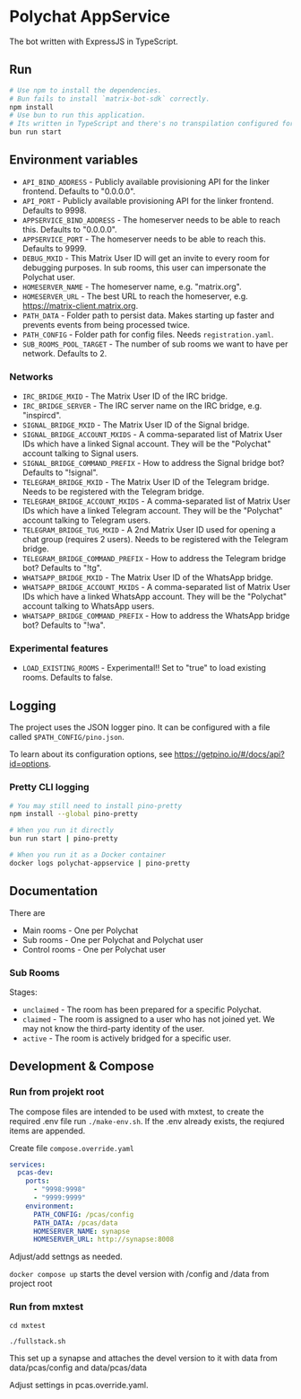 # Polychat AppService

The bot written with ExpressJS in TypeScript.

## Run

```sh
# Use npm to install the dependencies.
# Bun fails to install `matrix-bot-sdk` correctly.
npm install
# Use bun to run this application.
# Its written in TypeScript and there's no transpilation configured for NodeJS.
bun run start
```

## Environment variables
* `API_BIND_ADDRESS` - Publicly available provisioning API for the linker frontend. Defaults to "0.0.0.0".
* `API_PORT` - Publicly available provisioning API for the linker frontend. Defaults to 9998.
* `APPSERVICE_BIND_ADDRESS` - The homeserver needs to be able to reach this. Defaults to "0.0.0.0".
* `APPSERVICE_PORT` - The homeserver needs to be able to reach this. Defaults to 9999.
* `DEBUG_MXID` - This Matrix User ID will get an invite to every room for debugging purposes. In sub rooms, this user can impersonate the Polychat user.
* `HOMESERVER_NAME` - The homeserver name, e.g. "matrix.org".
* `HOMESERVER_URL` - The best URL to reach the homeserver, e.g. https://matrix-client.matrix.org.
* `PATH_DATA` - Folder path to persist data. Makes starting up faster and prevents events from being processed twice.
* `PATH_CONFIG` - Folder path for config files. Needs `registration.yaml`.
* `SUB_ROOMS_POOL_TARGET` - The number of sub rooms we want to have per network. Defaults to 2.

### Networks
* `IRC_BRIDGE_MXID` - The Matrix User ID of the IRC bridge.
* `IRC_BRIDGE_SERVER` - The IRC server name on the IRC bridge, e.g. "inspircd".
* `SIGNAL_BRIDGE_MXID` - The Matrix User ID of the Signal bridge.
* `SIGNAL_BRIDGE_ACCOUNT_MXIDS` - A comma-separated list of Matrix User IDs which have a linked Signal account. They will be the "Polychat" account talking to Signal users.
* `SIGNAL_BRIDGE_COMMAND_PREFIX` - How to address the Signal bridge bot? Defaults to "!signal".
* `TELEGRAM_BRIDGE_MXID` - The Matrix User ID of the Telegram bridge. Needs to be registered with the Telegram bridge.
* `TELEGRAM_BRIDGE_ACCOUNT_MXIDS` - A comma-separated list of Matrix User IDs which have a linked Telegram account. They will be the "Polychat" account talking to Telegram users.
* `TELEGRAM_BRIDGE_TUG_MXID` - A 2nd Matrix User ID used for opening a chat group (requires 2 users). Needs to be registered with the Telegram bridge.
* `TELEGRAM_BRIDGE_COMMAND_PREFIX` - How to address the Telegram bridge bot? Defaults to "!tg".
* `WHATSAPP_BRIDGE_MXID` - The Matrix User ID of the WhatsApp bridge.
* `WHATSAPP_BRIDGE_ACCOUNT_MXIDS` - A comma-separated list of Matrix User IDs which have a linked WhatsApp account. They will be the "Polychat" account talking to WhatsApp users.
* `WHATSAPP_BRIDGE_COMMAND_PREFIX` - How to address the WhatsApp bridge bot? Defaults to "!wa".

### Experimental features
* `LOAD_EXISTING_ROOMS` - Experimental!! Set to "true" to load existing rooms. Defaults to false.

## Logging

The project uses the JSON logger pino. It can be configured with a file called `$PATH_CONFIG/pino.json`.

To learn about its configuration options, see https://getpino.io/#/docs/api?id=options.

### Pretty CLI logging

```sh
# You may still need to install pino-pretty
npm install --global pino-pretty

# When you run it directly
bun run start | pino-pretty

# When you run it as a Docker container
docker logs polychat-appservice | pino-pretty
```

## Documentation

There are
* Main rooms - One per Polychat
* Sub rooms - One per Polychat and Polychat user
* Control rooms - One per Polychat user

### Sub Rooms

Stages:

- `unclaimed` - The room has been prepared for a specific Polychat.
- `claimed` - The room is assigned to a user who has not joined yet. We may not know the third-party identity of the user.
- `active` - The room is actively bridged for a specific user.

## Development & Compose

### Run from projekt root

The compose files are intended to be used with mxtest, to create the required .env file run `./make-env.sh`.
If the .env already exists, the reqiured items are appended.

Create file `compose.override.yaml`

```yaml
services:
  pcas-dev:
    ports:
      - "9998:9998"
      - "9999:9999"
    environment:
      PATH_CONFIG: /pcas/config
      PATH_DATA: /pcas/data
      HOMESERVER_NAME: synapse
      HOMESERVER_URL: http://synapse:8008

```
Adjust/add settngs as needed.

`docker compose up` starts the devel version with /config and /data from project root

### Run from mxtest

`cd mxtest`

`./fullstack.sh`

This set up a synapse and attaches the devel version to it with data from data/pcas/config and data/pcas/data

Adjust settings in pcas.override.yaml.
